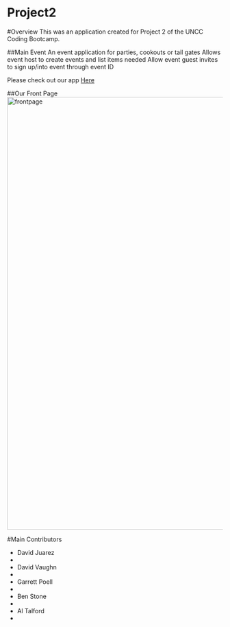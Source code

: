 # Project2

#Overview
This was an application created for Project 2 of the UNCC Coding Bootcamp.

##Main Event
An event application for parties, cookouts or tail gates
Allows event host to create events and list items needed
Allow event guest invites to sign up/into event through event ID

Please check out our app [Here](https://tranquil-forest-84989.herokuapp.com/)

##Our Front Page
<img width="1009" alt="frontpage" src="https://user-images.githubusercontent.com/39879994/47468527-c3e89c80-d7c9-11e8-9873-ae731eac1248.png">


#Main Contributors
<ul>
<li>David Juarez<li>
<li>David Vaughn<li>
<li>Garrett Poell<li>
<li>Ben Stone<li>
<li>Al Talford<li>
</ul>